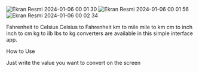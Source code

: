 ![Ekran Resmi 2024-01-06 00 01 30](https://github.com/ayylmazslmn/ConverterApplication/assets/101000802/0fb03d0d-338b-4d79-b706-3948ad98313a)
![Ekran Resmi 2024-01-06 00 01 56](https://github.com/ayylmazslmn/ConverterApplication/assets/101000802/305de892-cc5b-47da-8bec-01329cc65ec9)
![Ekran Resmi 2024-01-06 00 02 34](https://github.com/ayylmazslmn/ConverterApplication/assets/101000802/cb8bd7d1-6311-45b7-a46d-081cc93e6602)



Fahrenheit to Celsius
Celsius to Fahrenheit
km to mile 
mile to km
cm to inch
inch to cm
kg to ilb
lbs to kg 
converters are available in this simple interface app.

How to Use

Just write the value you want to convert on the screen
